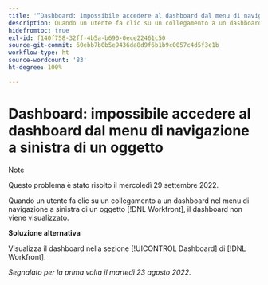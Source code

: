 ```yaml
---
title: '“Dashboard: impossibile accedere al dashboard dal menu di navigazione a sinistra di un oggetto”'
description: Quando un utente fa clic su un collegamento a un dashboard nel menu di navigazione a sinistra di un oggetto [!DNL Workfront] , il dashboard non viene visualizzato.
hidefromtoc: true
exl-id: f140f758-32ff-4b5a-b690-0ece22461c50
source-git-commit: 60ebb7b0b5e9436da8d9f6b1b9c0057c4d5f3e1b
workflow-type: ht
source-wordcount: '83'
ht-degree: 100%

---
```


# Dashboard: impossibile accedere al dashboard dal menu di navigazione a sinistra di un oggetto

>[!NOTE]
>
>Questo problema è stato risolto il mercoledì 29 settembre 2022.

Quando un utente fa clic su un collegamento a un dashboard nel menu di navigazione a sinistra di un oggetto [!DNL Workfront], il dashboard non viene visualizzato.

**Soluzione alternativa**

Visualizza il dashboard nella sezione [!UICONTROL Dashboard] di [!DNL Workfront].

_Segnalato per la prima volta il martedì 23 agosto 2022._
